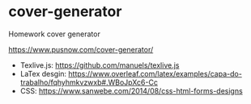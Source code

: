 # cover-generator
Homework cover generator

https://www.pusnow.com/cover-generator/

* Texlive.js: https://github.com/manuels/texlive.js 
* LaTex desgin: https://www.overleaf.com/latex/examples/capa-do-trabalho/fqhyhmkvzwxb#.WBoJpXc6-Cc
* CSS: https://www.sanwebe.com/2014/08/css-html-forms-designs
